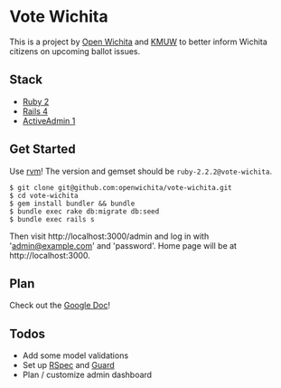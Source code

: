 # Vote Wichita

This is a project by [Open Wichita](http://openwichita.com) and
[KMUW](http://kmuw.org) to better inform Wichita citizens on upcoming ballot
issues.

## Stack

* [Ruby 2](https://www.ruby-lang.org/)
* [Rails 4](http://rubyonrails.org/)
* [ActiveAdmin 1](http://activeadmin.info/)

## Get Started

Use [rvm](https://rvm.io)! The version and gemset should be
`ruby-2.2.2@vote-wichita`.

```
$ git clone git@github.com:openwichita/vote-wichita.git
$ cd vote-wichita
$ gem install bundler && bundle
$ bundle exec rake db:migrate db:seed
$ bundle exec rails s
```

Then visit http://localhost:3000/admin and log in with 'admin@example.com' and
'password'. Home page will be at http://localhost:3000.

## Plan

Check out the [Google Doc](https://docs.google.com/document/d/1jNYCD8m_1YxIYnLgm3F01IecrxyWRLYnijbx1kywqN8/edit)!

## Todos

* Add some model validations
* Set up [RSpec](http://rspec.info) and [Guard](https://github.com/guard/guard)
* Plan / customize admin dashboard
